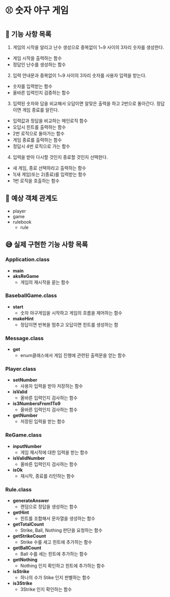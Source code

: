 # ⚾️ 숫자 야구 게임

## 📒 기능 사항 목록
1. 게임의 시작을 알리고 난수 생성으로 중복없이 1~9 사이의 3자리 숫자를 생성한다.
* 게임 시작을 출력하는 함수
* 정답인 난수를 생성하는 함수
2. 입력 안내문과 중복없이 1~9 사이의 3자리 숫자를 사용자 입력을 받는다.
* 숫자를 입력받는 함수
* 올바른 입력인지 검증하는 함수
3. 입력된 숫자와 답을 비교해서 오답이면 알맞은 출력을 하고 2번으로 돌아간다. 정답이면 게임 종료를 알린다.
* 입력값과 정답을 비교하는 메인로직 함수
* 오답시 힌트를 출력하는 함수
* 2번 로직으로 돌아가는 함수
* 게임 종료를 출력하는 함수
* 정답시 4번 로직으로 가는 함수
4. 입력을 받아 다시할 것인지 종료할 것인지 선택한다.
* 새 게임, 종료 선택하라고 출력하는 함수
* 1(새 게임)또는 2(종료)를 입력받는 함수
* 1번 로직을 호출하는 함수

## 🤔 예상 객체 관계도
- player
- game
- rulebook
    - rule

## 😅 실제 구현한 기능 사항 목록
### Application.class
- **main**
- **aksReGame**
  -  게임의 재시작을 묻는 함수
### BaseballGame.class
- **start**
  - 숫자 야구게임을 시작하고 게임의 흐름을 제어하는 함수
- **makeHint**
  - 정답이면 반복을 멈추고 오답이면 힌트를 생성하는 함
### Message.class
- **get**
  - enum클래스에서 게임 진행에 관련된 출력문을 얻는 함수
### Player.class
- **setNumber**
  - 사용자 입력을 받아 저장하는 함수
- **isValid**
  - 올바른 입력인지 검사하는 함수 
- **is3NumbersFrom1To9**
  - 올바른 입력인지 검사하는 함수
- **getNumber**
  - 저장된 입력을 받는 함수
### ReGame.class
- **inputNumber**
  - 게임 재시작에 대한 입력을 받는 함수
- **isValidNumber**
  - 올바른 입력인지 검사하는 함수
- **isOk**
  - 재시작, 종료를 리턴하는 함수
### Rule.class
- **generateAnswer**
  - 랜덤으로 정답을 생성하는 함수
- **getHint**
  - 힌트를 조합해서 문자열을 생성하는 함수
- **getTotalCount**
  - Strike, Ball, Nothing 판단을 요청하는 함수
- **getStrikeCount**
  - Strike 수를 세고 힌트에 추가하는 함수
- **getBallCount**
  - Ball 수를 세는 힌트에 추가하는 함수
- **getNothing**
  - Nothing 인지 확인하고 힌트에 추가하는 함수
- **isStrike**
  - 하나의 수가 Stike 인지 판별하는 함수
- **is3Strike**
  - 3Strike 인지 확인하는 함수